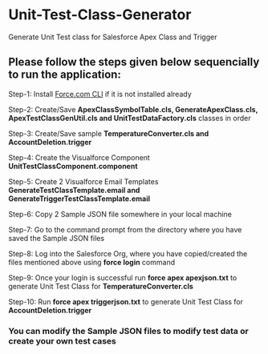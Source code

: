 # Unit-Test-Class-Generator
Generate Unit Test class for Salesforce Apex Class and Trigger

## Please follow the steps given below sequencially to run the application:
Step-1: Install [Force.com CLI](https://developer.salesforce.com/tools/forcecli) if it is not installed already

Step-2: Create/Save **ApexClassSymbolTable.cls, GenerateApexClass.cls, ApexTestClassGenUtil.cls and UnitTestDataFactory.cls** classes in order

Step-3: Create/Save sample **TemperatureConverter.cls and AccountDeletion.trigger**

Step-4: Create the Visualforce Component **UnitTestClassComponent.component**

Step-5: Create 2 Visualforce Email Templates **GenerateTestClassTemplate.email and GenerateTriggerTestClassTemplate.email**

Step-6: Copy 2 Sample JSON file somewhere in your local machine

Step-7: Go to the command prompt from the directory where you have saved the Sample JSON files

Step-8: Log into the Salesforce Org, where you have copied/created the files mentioned above using **force login** command

Step-9: Once your login is successful run **force apex apexjson.txt** to generate Unit Test Class for **TemperatureConverter.cls**

Step-10: Run **force apex triggerjson.txt** to generate Unit Test Class for **AccountDeletion.trigger**

### You can modify the Sample JSON files to modify test data or create your own test cases 

